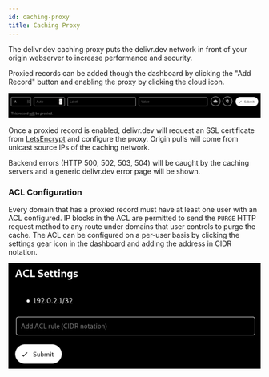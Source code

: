 ```yaml
---
id: caching-proxy
title: Caching Proxy
---
```


The delivr.dev caching proxy puts the delivr.dev network in front of your origin webserver to increase performance and security. 

Proxied records can be added though the dashboard by clicking the "Add Record" button and enabling the proxy by clicking the cloud icon.

![img](../static/img/adding_proxied_record.png)

Once a proxied record is enabled, delivr.dev will request an SSL certificate from [LetsEncrypt](https://letsencrypt.org/) and configure the proxy. Origin pulls will come from unicast source IPs of the caching network.

Backend errors (HTTP 500, 502, 503, 504) will be caught by the caching servers and a generic delivr.dev error page will be shown.

### ACL Configuration

Every domain that has a proxied record must have at least one user with an ACL configured. IP blocks in the ACL are permitted to send the `PURGE` HTTP request method to any route under domains that user controls to purge the cache. The ACL can be configured on a per-user basis by clicking the settings gear icon in the dashboard and adding the address in CIDR notation.

![img](../static/img/acl-add.png)
